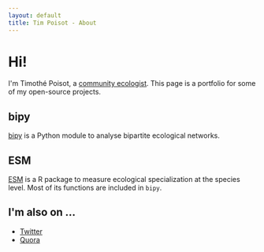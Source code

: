 ```yaml
---
layout: default
title: Tim Poisot - About
---
```


# Hi!

I'm Timoth&eacute; Poisot, a [community ecologist](http://www.timotheepoisot.fr/). This page is a portfolio for some of my open-source projects.

## bipy 

[bipy](http://tpoisot.github.com/bipy/) is a Python module to analyse bipartite ecological networks.

## ESM

[ESM](https://r-forge.r-project.org/projects/esm/) is a R package to measure ecological specialization at the species level. Most of its functions are included in `bipy`.

<div id='social'>
<h2>I'm also on ...</h2>
<ul>
	<li><a href="http://twitter.com/#!/tpoi">Twitter</a></li>
	<li><a href="http://www.quora.com/Timothée-Poisot">Quora</a></li>
</div>
